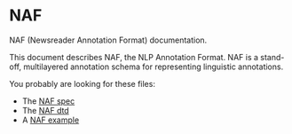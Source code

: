 NAF
===

NAF (Newsreader Annotation Format) documentation.

This document describes NAF, the NLP Annotation Format. NAF is a
stand-off, multilayered annotation schema for representing linguistic
annotations.

You probably are looking for these files:

* The [NAF spec](https://github.com/newsreader/NAF/blob/master/naf.pdf?raw=true)
* The [NAF dtd](https://github.com/newsreader/NAF/blob/master/naf.dtd?raw=true)
* A [NAF example](https://github.com/newsreader/NAF/blob/master/naf_example.xml?raw=true)
